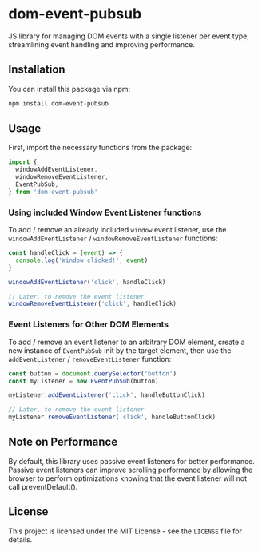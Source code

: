 # dom-event-pubsub

JS library for managing DOM events with a single listener per event type, streamlining event handling and improving performance.

## Installation

You can install this package via npm:

```sh
npm install dom-event-pubsub
```

## Usage

First, import the necessary functions from the package:

```js
import {
  windowAddEventListener,
  windowRemoveEventListener,
  EventPubSub,
} from 'dom-event-pubsub'
```

### Using included Window Event Listener functions

To add / remove an already included `window` event listener, use the `windowAddEventListener` / `windowRemoveEventListener` functions:

```js
const handleClick = (event) => {
  console.log('Window clicked!', event)
}

windowAddEventListener('click', handleClick)

// Later, to remove the event listener
windowRemoveEventListener('click', handleClick)
```

### Event Listeners for Other DOM Elements

To add / remove an event listener to an arbitrary DOM element, create a new instance of `EventPubSub` init by the target element, then use the `addEventListener` / `removeEventListener` function:

```js
const button = document.querySelector('button')
const myListener = new EventPubSub(button)

myListener.addEventListener('click', handleButtonClick)

// Later, to remove the event listener
myListener.removeEventListener('click', handleButtonClick)
```

## Note on Performance

By default, this library uses passive event listeners for better performance. Passive event listeners can improve scrolling performance by allowing the browser to perform optimizations knowing that the event listener will not call preventDefault().

## License

This project is licensed under the MIT License - see the `LICENSE` file for details.
